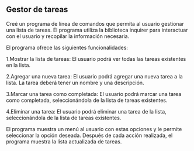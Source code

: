 ## Gestor de tareas
Creé un programa de línea de comandos que permita al usuario gestionar una lista de tareas. El programa utiliza la biblioteca inquirer para interactuar con el usuario y recopilar la información necesaria.

El programa ofrece las siguientes funcionalidades:

1.Mostrar la lista de tareas: El usuario podrá ver todas las tareas existentes en la lista.

2.Agregar una nueva tarea: El usuario podrá agregar una nueva tarea a la lista. La tarea deberá tener un nombre y una descripción.

3.Marcar una tarea como completada: El usuario podrá marcar una tarea como completada, seleccionándola de la lista de tareas existentes.

4.Eliminar una tarea: El usuario podrá eliminar una tarea de la lista, seleccionándola de la lista de tareas existentes.

El programa muestra un menú al usuario con estas opciones y le permite seleccionar la opción deseada. Después de cada acción realizada, el programa muestra la lista actualizada de tareas.